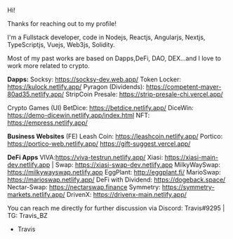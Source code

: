 Hi!

Thanks for reaching out to my profile!

I'm a Fullstack developer, code in Nodejs, Reactjs, Angularjs, Nextjs, TypeScriptjs, Vuejs, Web3js, Solidity.

Most of my past works are based on Dapps,DeFi, DAO, DEX...and I love to work more related to crypto.

**Dapps:**
Socksy: https://socksy-dev.web.app/
Token Locker: https://kulock.netlify.app/
Pyragon (Dividends): https://competent-mayer-80ad35.netlify.app/
StripCoin Presale: https://strip-presale-chi.vercel.app/

Crypto Games (UI)
BetDice: https://betdice.netlify.app/
DiceWin: https://demo-dicewin.netlify.app/index.html
NFT: https://empress.netlify.app/

**Business Websites** (FE)
Leash Coin: https://leashcoin.netlify.app/
Portico: https://portico-web.netlify.app/
https://gift-suggest.vercel.app/

**DeFi Apps**
VIVA:https://viva-testrun.netlify.app/
Xiasi: https://xiasi-main-dev.netlify.app | Swap: https://xiasi-swap-dev.netlify.app
MilkyWaySwap: https://milkywayswap.netlify.app
EggPlant: http://eggplant.fi/
MarioSwap: https://marioswap.netlify.app/
DeFi with Dividend: https://dogeback.space/
Nectar-Swap: https://nectarswap.finance
Symmetry: https://symmetry-markets.netlify.app/
DrivenX: https://drivenx-main.netlify.app/


You can reach me directly for further discussion via Discord: Travis#9295 |  TG: Travis_BZ

- Travis

